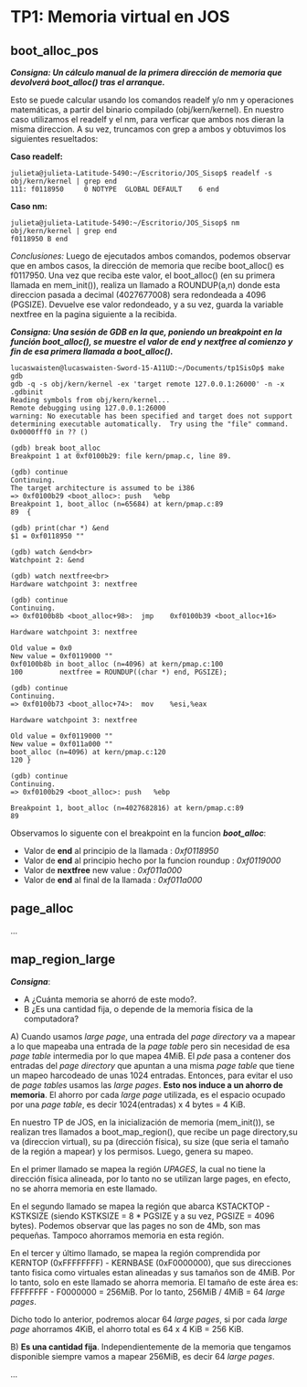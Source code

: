 TP1: Memoria virtual en JOS
===========================

boot_alloc_pos
--------------
***Consigna: Un cálculo manual de la primera dirección de memoria que devolverá boot_alloc() tras el arranque.*** 

Esto se puede calcular usando los comandos readelf y/o nm y operaciones matemáticas, a partir del binario compilado (obj/kern/kernel). En nuestro caso utilizamos el readelf y el nm, para verficar que ambos nos dieran la misma direccion. A su vez, truncamos con grep a ambos y obtuvimos los siguientes resueltados:

**Caso readelf:**

```
julieta@julieta-Latitude-5490:~/Escritorio/JOS_Sisop$ readelf -s obj/kern/kernel | grep end
111: f0118950     0 NOTYPE  GLOBAL DEFAULT    6 end

```
**Caso nm:**
```
julieta@julieta-Latitude-5490:~/Escritorio/JOS_Sisop$ nm obj/kern/kernel | grep end
f0118950 B end
```

*Conclusiones:* Luego de ejecutados ambos comandos, podemos observar que en ambos casos, la dirección de memoria que recibe boot_alloc() es f0117950. Una vez que reciba este valor, el boot_alloc() (en su primera llamada en mem_init()), realiza un llamado a ROUNDUP(a,n) donde esta direccion pasada a decimal (4027677008) sera redondeada a 4096 (PGSIZE). Devuelve ese valor redondeado, y a su vez, guarda la variable nextfree en la pagina siguiente a la recibida.

***Consigna: Una sesión de GDB en la que, poniendo un breakpoint en la función boot_alloc(), se muestre el valor de end y nextfree al comienzo y fin de esa primera llamada a boot_alloc().***

```
lucaswaisten@lucaswaisten-Sword-15-A11UD:~/Documents/tp1SisOp$ make gdb
gdb -q -s obj/kern/kernel -ex 'target remote 127.0.0.1:26000' -n -x .gdbinit
Reading symbols from obj/kern/kernel...
Remote debugging using 127.0.0.1:26000
warning: No executable has been specified and target does not support
determining executable automatically.  Try using the "file" command.
0x0000fff0 in ?? ()

(gdb) break boot_alloc
Breakpoint 1 at 0xf0100b29: file kern/pmap.c, line 89.

(gdb) continue
Continuing.
The target architecture is assumed to be i386
=> 0xf0100b29 <boot_alloc>:	push   %ebp
Breakpoint 1, boot_alloc (n=65684) at kern/pmap.c:89
89	{

(gdb) print(char *) &end
$1 = 0xf0118950 ""

(gdb) watch &end<br>
Watchpoint 2: &end

(gdb) watch nextfree<br>
Hardware watchpoint 3: nextfree

(gdb) continue
Continuing.
=> 0xf0100b8b <boot_alloc+98>:	jmp    0xf0100b39 <boot_alloc+16>

Hardware watchpoint 3: nextfree

Old value = 0x0
New value = 0xf0119000 ""
0xf0100b8b in boot_alloc (n=4096) at kern/pmap.c:100
100			nextfree = ROUNDUP((char *) end, PGSIZE);

(gdb) continue
Continuing.
=> 0xf0100b73 <boot_alloc+74>:	mov    %esi,%eax

Hardware watchpoint 3: nextfree

Old value = 0xf0119000 ""
New value = 0xf011a000 ""
boot_alloc (n=4096) at kern/pmap.c:120
120	}

(gdb) continue
Continuing.
=> 0xf0100b29 <boot_alloc>:	push   %ebp

Breakpoint 1, boot_alloc (n=4027682816) at kern/pmap.c:89
89	
```

Observamos lo siguente con el breakpoint en la funcion ***boot_alloc***:
* Valor de **end** al principio de la llamada : *0xf0118950* 
* Valor de **end** al principio hecho por la funcion roundup : _0xf0119000_
* Valor de **nextfree** new value : _0xf011a000_
* Valor de **end** al final de la llamada : _0xf011a000_

page_alloc
----------
...


map_region_large
----------------

***Consigna***: 
* A ¿Cuánta memoria se ahorró de este modo?. 
* B ¿Es una cantidad fija, o depende de la memoria física de la computadora?

A) 
Cuando usamos *large page*, una entrada del *page directory* va a mapear a lo que mapeaba una entrada de la *page table* pero sin necesidad de esa *page table* intermedia por lo que mapea 4MiB. El *pde* pasa a contener dos entradas del *page directory* que apuntan a una misma *page table* que tiene un mapeo harcodeado de unas 1024 entradas. Entonces, para evitar el uso de *page tables* usamos las *large pages*. **Esto nos induce a un ahorro de memoria**. El ahorro por cada *large page* utilizada, es el espacio ocupado por una *page table*, es decir 1024(entradas) x 4 bytes = 4 KiB.

En nuestro TP de JOS, en la inicialización de memoria (mem_init()), se realizan tres llamados a boot_map_region(), que recibe un page directory,su va (direccion virtual), su pa (dirección física), su size (que seria el tamaño de la región a mapear) y los permisos. Luego, genera  su mapeo.

En el primer llamado se mapea la región *UPAGES*, la cual no tiene la dirección física alineada, por lo tanto no se utilizan large pages, en efecto, no se ahorra memoria en este llamado. 

En el segundo llamado se mapea la región que abarca KSTACKTOP - KSTKSIZE (siendo KSTKSIZE = 8 * PGSIZE y a su vez, PGSIZE = 4096 bytes). Podemos observar que las pages no son de 4Mb, son mas pequeñas. Tampoco ahorramos memoria en esta región.

En el tercer y último llamado, se mapea la región comprendida por KERNTOP (0xFFFFFFFF) - KERNBASE (0xF0000000), que sus direcciones tanto fisica como virtuales estan alineadas y sus tamaños son de 4MiB. Por lo tanto, solo en este llamado se ahorra memoria. El tamaño de este área es: FFFFFFFF - F0000000 = 256MiB. Por lo tanto, 256MiB / 4MiB = 64 *large pages*. 

Dicho todo lo anterior, podremos alocar 64 *large pages*, si por cada *large page* ahorramos 4KiB, el ahorro total es 64 x 4 KiB = 256 KiB.


B) **Es una cantidad fija**. Independientemente de la memoria que tengamos disponible siempre vamos a mapear 256MiB, es decir 64 *large pages*.

...
